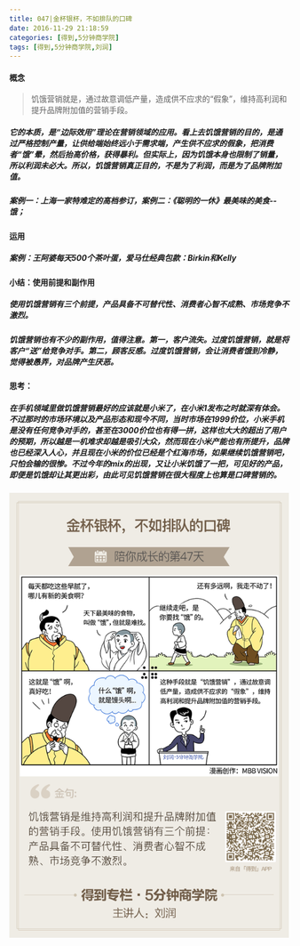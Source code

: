 ```yaml
---
title: 047|金杯银杯，不如排队的口碑
date: 2016-11-29 21:18:59
categories: [得到,5分钟商学院]
tags: [得到,5分钟商学院,刘润]
---
```

#### 概念

> 饥饿营销就是，通过故意调低产量，造成供不应求的“假象”，维持高利润和提升品牌附加值的营销手段。

##### 它的本质，是“边际效用”理论在营销领域的应用。看上去饥饿营销的目的，是通过严格控制产量，让供给端始终远小于需求端，产生供不应求的假象，把消费者“饿”晕，然后抬高价格，获得暴利。但实际上，因为饥饿本身也限制了销量，所以利润未必大。所以，饥饿营销真正目的，不是为了利润，而是为了品牌附加值。
<!-- more --> 
##### 案例一：上海一家特难定的高档参订，案例二：《聪明的一休》最美味的美食--饿；

#### 运用

##### 案例：王阿婆每天500个茶叶蛋，爱马仕经典包款：Birkin和Kelly

#### 小结：使用前提和副作用

##### 使用饥饿营销有三个前提，产品具备不可替代性、消费者心智不成熟、市场竞争不激烈。
##### 饥饿营销也有不少的副作用，值得注意。第一，客户流失。过度饥饿营销，就是将客户“送”给竞争对手。第二，顾客反感。过度饥饿营销，会让消费者饿到冷静，觉得被愚弄，对品牌产生厌恶。
#### 思考：
#####    在手机领域里做饥饿营销最好的应该就是小米了，在小米1发布之时就深有体会。不过那时的市场环境以及产品形态和现今不同，当时市场在1999价位，小米手机是没有任何竞争对手的，甚至在3000价位也有得一拼，这样也大大的超出了用户的预期，所以越是一机难求却越是吸引大众，然而现在小米产能也有所提升，品牌也已经深入人心，并且现在小米的价位已经是个红海市场，如果继续饥饿营销吧，只怕会输的很惨。不过今年的mix的出现，又让小米饥饿了一把，可见好的产品，即便是饥饿却让其更出彩，由此可见饥饿营销在很大程度上也算是口碑营销的。

![使用饥饿营销有三个前提，产品具备不可替代性、消费者心智不成熟、市场竞争不激烈。](047/koubei.png)
